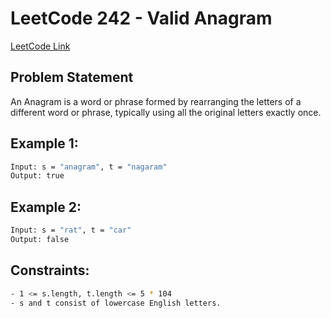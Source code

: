 # LeetCode 242 - Valid Anagram

[LeetCode Link](https://leetcode.com/problems/valid-anagram/)

## Problem Statement

An Anagram is a word or phrase formed by rearranging the letters of a different word or phrase, typically using all the
original letters exactly once.

## Example 1:

```bash
Input: s = "anagram", t = "nagaram"
Output: true
```

## Example 2:

```bash
Input: s = "rat", t = "car"
Output: false
```

## Constraints:

```bash
- 1 <= s.length, t.length <= 5 * 104
- s and t consist of lowercase English letters.
```
